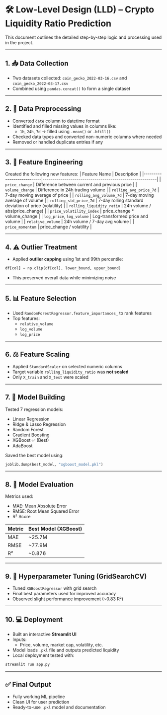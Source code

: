 # 🛠 Low-Level Design (LLD) – Crypto Liquidity Ratio Prediction

This document outlines the detailed step-by-step logic and processing used in the project.

---

## 1. 📥 Data Collection

- Two datasets collected: `coin_gecko_2022-03-16.csv` and `coin_gecko_2022-03-17.csv`
- Combined using `pandas.concat()` to form a single dataset

---

## 2. 🧼 Data Preprocessing

- Converted `date` column to datetime format
- Identified and filled missing values in columns like:
  - `1h`, `24h`, `7d` → filled using `.mean()` or `.bfill()`
- Checked data types and converted non-numeric columns where needed
- Removed or handled duplicate entries if any

---

## 3. 🧠 Feature Engineering

Created the following new features:
| Feature Name               | Description                                             |
|---------------------------|---------------------------------------------------------|
| `price_change`            | Difference between current and previous price           |
| `volume_change`           | Difference in 24h trading volume                        |
| `rolling_avg_price_7d`    | 7-day moving average of price                           |
| `rolling_avg_volume_7d`   | 7-day moving average of volume                          |
| `rolling_std_price_7d`    | 7-day rolling standard deviation of price (volatility)  |
| `rolling_liquidity_ratio` | 24h volume / abs(price_change)                          |
| `price_volatility_index`  | price_change * volume_change                            |
| `log_price`, `log_volume` | Log-transformed price and volume                        |
| `relative_volume`         | 24h volume / 7-day avg volume                           |
| `price_momentum`          | price_change / volatility                               |

---

## 4. ⚠️ Outlier Treatment

- Applied **outlier capping** using 1st and 99th percentile:
```python
df[col] = np.clip(df[col], lower_bound, upper_bound)
```
- This preserved overall data while minimizing noise

---

## 5. 📊 Feature Selection

- Used `RandomForestRegressor.feature_importances_` to rank features
- Top features:
  - `relative_volume`
  - `log_volume`
  - `log_price`

---

## 6. ⚖️ Feature Scaling

- Applied `StandardScaler` on selected numeric columns
- Target variable `rolling_liquidity_ratio` was **not scaled**
- Only `X_train` and `X_test` were scaled

---

## 7. 🧠 Model Building

Tested 7 regression models:
- Linear Regression
- Ridge & Lasso Regression
- Random Forest
- Gradient Boosting
- XGBoost ✅ (Best)
- AdaBoost

Saved the best model using:
```python
joblib.dump(best_model, "xgboost_model.pkl")
```

---

## 8. 🧪 Model Evaluation

Metrics used:
- MAE: Mean Absolute Error
- RMSE: Root Mean Squared Error
- R² Score

| Metric | Best Model (XGBoost) |
|--------|----------------------|
| MAE    | ~25.7M               |
| RMSE   | ~77.9M               |
| R²     | ~0.876               |

---

## 9. 🧪 Hyperparameter Tuning (GridSearchCV)

- Tuned `XGBoostRegressor` with grid search
- Final best parameters used for improved accuracy
- Observed slight performance improvement (~0.83 R²)

---

## 10. 💻 Deployment

- Built an interactive **Streamlit UI**
- Inputs:
  - Price, volume, market cap, volatility, etc.
- Model loads `.pkl` file and outputs predicted liquidity
- Local deployment tested with:
```bash
streamlit run app.py
```

---

## ✅ Final Output

- Fully working ML pipeline
- Clean UI for user prediction
- Ready-to-use `.pkl` model and documentation
```